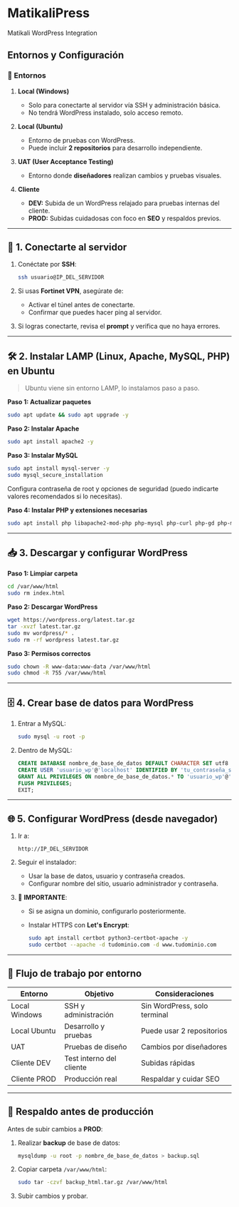 # MatikaliPress
Matikali WordPress Integration

## Entornos y Configuración

### 📌 Entornos

1. **Local (Windows)**  
   - Solo para conectarte al servidor vía SSH y administración básica.  
   - No tendrá WordPress instalado, solo acceso remoto.  

2. **Local (Ubuntu)**  
   - Entorno de pruebas con WordPress.  
   - Puede incluir **2 repositorios** para desarrollo independiente.  

3. **UAT (User Acceptance Testing)**  
   - Entorno donde **diseñadores** realizan cambios y pruebas visuales.  

4. **Cliente**
   - **DEV:** Subida de un WordPress relajado para pruebas internas del cliente.  
   - **PROD:** Subidas cuidadosas con foco en **SEO** y respaldos previos.  

---

## 🔑 1. Conectarte al servidor

1. Conéctate por **SSH**:

   ```bash
   ssh usuario@IP_DEL_SERVIDOR

2. Si usas **Fortinet VPN**, asegúrate de:

   * Activar el túnel antes de conectarte.
   * Confirmar que puedes hacer ping al servidor.

3. Si logras conectarte, revisa el **prompt** y verifica que no haya errores.

---

## 🛠 2. Instalar LAMP (Linux, Apache, MySQL, PHP) en Ubuntu

> Ubuntu viene sin entorno LAMP, lo instalamos paso a paso.

**Paso 1: Actualizar paquetes**

```bash
sudo apt update && sudo apt upgrade -y
```

**Paso 2: Instalar Apache**

```bash
sudo apt install apache2 -y
```

**Paso 3: Instalar MySQL**

```bash
sudo apt install mysql-server -y
sudo mysql_secure_installation
```

Configura contraseña de root y opciones de seguridad (puedo indicarte valores recomendados si lo necesitas).

**Paso 4: Instalar PHP y extensiones necesarias**

```bash
sudo apt install php libapache2-mod-php php-mysql php-curl php-gd php-mbstring php-xml php-xmlrpc php-zip -y
```

---

## 📥 3. Descargar y configurar WordPress

**Paso 1: Limpiar carpeta**

```bash
cd /var/www/html
sudo rm index.html
```

**Paso 2: Descargar WordPress**

```bash
wget https://wordpress.org/latest.tar.gz
tar -xvzf latest.tar.gz
sudo mv wordpress/* .
sudo rm -rf wordpress latest.tar.gz
```

**Paso 3: Permisos correctos**

```bash
sudo chown -R www-data:www-data /var/www/html
sudo chmod -R 755 /var/www/html
```

---

## 🗄 4. Crear base de datos para WordPress

1. Entrar a MySQL:

   ```bash
   sudo mysql -u root -p
   ```

2. Dentro de MySQL:

   ```sql
   CREATE DATABASE nombre_de_base_de_datos DEFAULT CHARACTER SET utf8 COLLATE utf8_unicode_ci;
   CREATE USER 'usuario_wp'@'localhost' IDENTIFIED BY 'tu_contraseña_segura';
   GRANT ALL PRIVILEGES ON nombre_de_base_de_datos.* TO 'usuario_wp'@'localhost';
   FLUSH PRIVILEGES;
   EXIT;
   ```

---

## 🌐 5. Configurar WordPress (desde navegador)

1. Ir a:

   ```
   http://IP_DEL_SERVIDOR
   ```

2. Seguir el instalador:

   * Usar la base de datos, usuario y contraseña creados.
   * Configurar nombre del sitio, usuario administrador y contraseña.

3. 🚨 **IMPORTANTE**:

   * Si se asigna un dominio, configurarlo posteriormente.
   * Instalar HTTPS con **Let's Encrypt**:

     ```bash
     sudo apt install certbot python3-certbot-apache -y
     sudo certbot --apache -d tudominio.com -d www.tudominio.com
     ```

---

## 📂 Flujo de trabajo por entorno

| Entorno       | Objetivo                 | Consideraciones              |
| ------------- | ------------------------ | ---------------------------- |
| Local Windows | SSH y administración     | Sin WordPress, solo terminal |
| Local Ubuntu  | Desarrollo y pruebas     | Puede usar 2 repositorios    |
| UAT           | Pruebas de diseño        | Cambios por diseñadores      |
| Cliente DEV   | Test interno del cliente | Subidas rápidas              |
| Cliente PROD  | Producción real          | Respaldar y cuidar SEO       |

---

## 💾 Respaldo antes de producción

Antes de subir cambios a **PROD**:

1. Realizar **backup** de base de datos:

   ```bash
   mysqldump -u root -p nombre_de_base_de_datos > backup.sql
   ```
2. Copiar carpeta `/var/www/html`:

   ```bash
   sudo tar -czvf backup_html.tar.gz /var/www/html
   ```
3. Subir cambios y probar.
